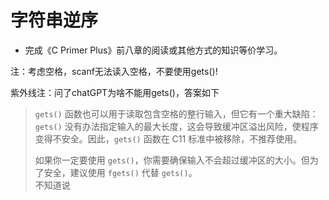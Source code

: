 # 字符串逆序

- 完成《C Primer Plus》前八章的阅读或其他方式的知识等价学习。

注：考虑空格，scanf无法读入空格，不要使用gets()!  

紫外线注：问了chatGPT为啥不能用gets()，答案如下
> `gets()` 函数也可以用于读取包含空格的整行输入，但它有一个重大缺陷：`gets()` 没有办法指定输入的最大长度，这会导致缓冲区溢出风险，使程序变得不安全。因此，`gets()` 函数在 C11 标准中被移除，不推荐使用。
>
> 如果你一定要使用 `gets()`，你需要确保输入不会超过缓冲区的大小。但为了安全，建议使用 `fgets()` 代替 `gets()`。  
不知道说